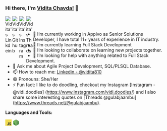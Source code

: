 ### Hi there, I'm [Vidita Chavda!](https://github.com/vidita810) 👋
<a href="https://www.linkedin.com/in/vidita810/">
  <img align="left" alt="Vidita's Linkdein" width="22px" src="https://cdn.jsdelivr.net/npm/simple-icons@9.6.0/icons/linkedin.svg" />
</a>
<a href="https://github.com/vidita810">
  <img align="left" alt="Vidita's Github" width="22px" src="https://cdn.jsdelivr.net/npm/simple-icons@9.6.0/icons/github.svg" />
</a>
<a href="https://www.instagram.com/vidi.doodles/">
  <img align="left" alt="Vidita's Instagram" width="22px" src="https://cdn.jsdelivr.net/npm/simple-icons@9.6.0/icons/instagram.svg" />
</a>
<a href="https://www.threads.net/@gulabjaambu">
  <img align="left" alt="Vidita's Threads" width="22px" src="https://cdn.jsdelivr.net/npm/simple-icons@9.6.0/icons/threads.svg" />
</a>

<br/>
<br/>


- 🔭 I’m currently working in Appivo as Senior Solutions Developer, I have total 11+ years of experience in IT industry.
- 🌱 I’m currently learning Full Stack Development
- 👯 I’m looking to collaborate on learning new projects together.
- 🤔 I’m looking for help with anything related to Full Stack Development.
- 💬 Ask me about Agile Project Development, SQL/PLSQL Database.
- 📫 How to reach me: [Linkedin - @vidita810](https://www.linkedin.com/in/vidita810/) 
- 😄 Pronouns: She/Her
- ⚡ Fun fact: I like to do doodling, checkout my Instagram [Instagram - @vidi.doodles] (https://www.instagram.com/vidi.doodles/) and I also share some interesting quotes on [Threads @gulabjaambu] (https://www.threads.net/@gulabjaambu).

**Languages and Tools:**  

<code><img height="20" src="https://raw.githubusercontent.com/github/explore/80688e429a7d4ef2fca1e82350fe8e3517d3494d/topics/javascript/javascript.png"></code>
<code><img height="20" src="https://raw.githubusercontent.com/github/explore/80688e429a7d4ef2fca1e82350fe8e3517d3494d/topics/nodejs/nodejs.png"></code>    


<div align="center">
